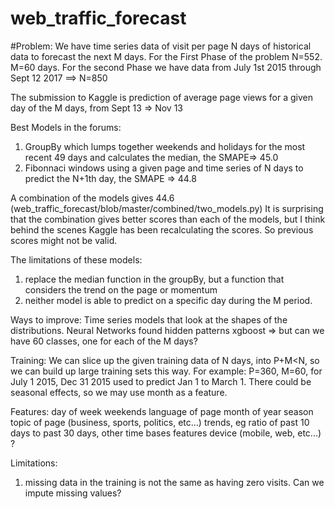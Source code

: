 # web_traffic_forecast

#Problem:
We have time series data of visit per page N days of historical data to forecast the next M days.
For the First Phase of the problem N=552. M=60 days.
For the second Phase we have data from July 1st 2015 through Sept 12 2017 ==> N=850

The submission to Kaggle is prediction of average page views for a given day of the M days, from Sept 13 => Nov 13

Best Models in the forums:

1) GroupBy which lumps together weekends and holidays for the most recent 49 days and calculates the median, the SMAPE=> 45.0
2) Fibonnaci windows using a given page and time series of N days to predict the N+1th day, the SMAPE => 44.8

A combination of the models gives 44.6 (web_traffic_forecast/blob/master/combined/two_models.py)
It is surprising that the combination gives better scores than each of the models, but I think behind the scenes Kaggle has been 
recalculating the scores. So previous scores might not be valid.

The limitations of these models:
1) replace the median function in the groupBy, but a function that considers the trend on the page or momentum
2) neither model is able to predict on a specific day during the M period.

Ways to improve:
Time series models that look at the shapes of the distributions. 
Neural Networks found hidden patterns
xgboost => but can we have 60 classes, one for each of the M days?

Training:
We can slice up the given training data of N days, into P+M<N, so we can build up large training sets this way.
For example: P=360, M=60, for July 1 2015, Dec 31 2015 used to predict Jan 1 to March 1.
There could be seasonal effects, so we may use month as a feature.


Features:
day of week
weekends
language of page
month of year
season
topic of page (business, sports, politics, etc...)
trends, eg ratio of past 10 days to past 30 days, other time bases features
device (mobile, web, etc...)
?

Limitations:
1) missing data in the training is not the same as having zero visits. Can we impute missing values?
